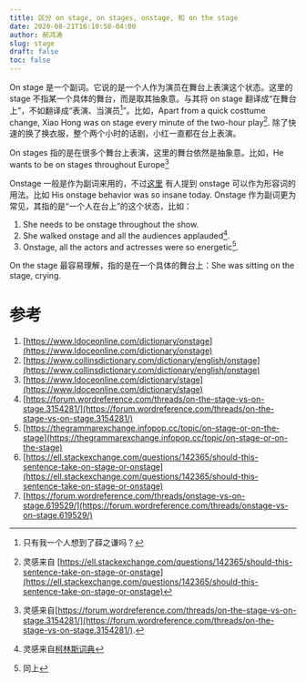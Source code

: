 ```yaml
---
title: 区分 on stage, on stages, onstage, 和 on the stage
date: 2020-08-21T16:10:58-04:00
author: 郝鸿涛
slug: stage
draft: false
toc: false
---
```

On stage 是一个副词。它说的是一个人作为演员在舞台上表演这个状态。这里的 stage 不指某一个具体的舞台，而是取其抽象意。与其将 on stage 翻译成“在舞台上”，不如翻译成“表演、当演员[^1]”。比如，Apart from a quick costtume change, Xiao Hong was on stage every minute of the two-hour play[^2]. 除了快速的换了换衣服，整个两个小时的话剧，小红一直都在台上表演。

On stages 指的是在很多个舞台上表演，这里的舞台依然是抽象意。比如，He wants to be on stages throughout Europe[^3]

Onstage 一般是作为副词来用的，不过[这里](https://forum.wordreference.com/threads/onstage-vs-on-stage.619529/) 有人提到 onstage 可以作为形容词的用法。比如 His onstage behavior was so insane today. Onstage 作为副词更为常见，其指的是“一个人在台上”的这个状态，比如：

1. She needs to be onstage throughout the show.
2. She walked onstage and all the audiences applauded[^4]. 
3. Onstage, all the actors and actresses were so energetic[^5]. 

On the stage 最容易理解，指的是在一个具体的舞台上：She was sitting on the stage, crying. 

# 参考
1. [https://www.ldoceonline.com/dictionary/onstage](https://www.ldoceonline.com/dictionary/onstage)
2. [https://www.collinsdictionary.com/dictionary/english/onstage](https://www.collinsdictionary.com/dictionary/english/onstage)
3. [https://www.ldoceonline.com/dictionary/stage](https://www.ldoceonline.com/dictionary/stage)
4. [https://forum.wordreference.com/threads/on-the-stage-vs-on-stage.3154281/](https://forum.wordreference.com/threads/on-the-stage-vs-on-stage.3154281/)
5. [https://thegrammarexchange.infopop.cc/topic/on-stage-or-on-the-stage](https://thegrammarexchange.infopop.cc/topic/on-stage-or-on-the-stage)
6. [https://ell.stackexchange.com/questions/142365/should-this-sentence-take-on-stage-or-onstage](https://ell.stackexchange.com/questions/142365/should-this-sentence-take-on-stage-or-onstage)
7. [https://forum.wordreference.com/threads/onstage-vs-on-stage.619529/](https://forum.wordreference.com/threads/onstage-vs-on-stage.619529/)

[^1]: 只有我一个人想到了薛之谦吗？
[^2]: 灵感来自 [https://ell.stackexchange.com/questions/142365/should-this-sentence-take-on-stage-or-onstage](https://ell.stackexchange.com/questions/142365/should-this-sentence-take-on-stage-or-onstage)
[^3]: 灵感来自[https://forum.wordreference.com/threads/on-the-stage-vs-on-stage.3154281/](https://forum.wordreference.com/threads/on-the-stage-vs-on-stage.3154281/).
[^4]: 灵感来自[柯林斯词典](https://www.collinsdictionary.com/dictionary/english/onstage)
[^5]: 同上



